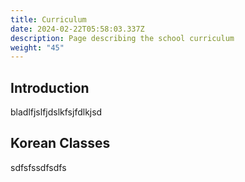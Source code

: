 ```yaml
---
title: Curriculum
date: 2024-02-22T05:58:03.337Z
description: Page describing the school curriculum
weight: "45"
---
```

## Introduction

bladlfjslfjdslkfsjfdlkjsd

## Korean Classes

sdfsfssdfsdfs
